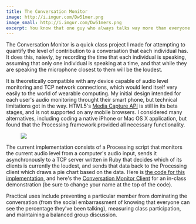 ```yaml
---
title: The Conversation Monitor
image: http://i.imgur.com/Dw51mer.png
image_small: http://i.imgur.com/Dw51mers.png
excerpt: You know that one guy who always talks way more than everyone else? Now you can quantify exactly how much of a jerk he's being.
---
```


The Conversation Monitor is a quick class project I made for attempting to quantify the level of contribution to a conversation that each individual has. It does this, naievly, by recording the time that each individual is speaking, assuming that only one individual is speaking at a time, and that while they are speaking the microphone closest to them will be the loudest.

It is theoretically compatible with any device capable of audio level monitoring and TCP network connections, which would lend itself very easily to the world of wearable computing. My initial design intended for each user's audio monitoring throught their smart phone, but technical limitations got in the way. HTML5's <a href="http://www.w3.org/TR/html-media-capture/">Media Capture API</a> is still in its beta stages, and is not supported on any mobile browsers. I considered many alternatives, including coding a native iPhone or Mac OS X application, but found that the Processing framework provided all necessary functionality.

<figure class="left-overflow"><img src=http://i.imgur.com/WZcZ23t.jpg" /><figcaption></figcaption></figure>

The current implementation consists of a Processing script that monitors the current audio level from a computer's audio input, sends it asynchronously to a TCP server written in Ruby that decides which of its clients is currently the loudest, and sends that data back to the Processing client which draws a pie chart based on the data. Here is <a href="https://www.dropbox.com/s/rgc5jzqqau4k0lv/Christian%20Genco%20Conversation%20Monitor%20Code.zip">the code for this implementation</a>, and here's the <a href="https://www.dropbox.com/s/raelyk50cn48ucu/conversation_monitor_client.pde">Conversation Monitor Client</a> for an in-class demonstration (be sure to change your name at the top of the code).

Practical uses include preventing a particular member from dominating the conversation (from the social embarrassment of knowing that everyone can see the percentage they’ve been talking), measuring class participation, and maintaining a balanced group discussion.
